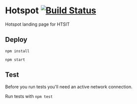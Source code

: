 Hotspot [![Build Status](https://magnum.travis-ci.com/willeponken/hotspot.svg?token=TMVJTB3BnSL4Jxv4iPGq)](https://magnum.travis-ci.com/willeponken/hotspot)
=======

Hotspot landing page for HTSIT

## Deploy
`npm install`

`npm start`

## Test
Before you run tests you'll need an active network connection.

Run tests with
`npm test`
